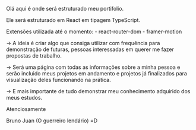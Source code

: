 Olá aqui é onde será estruturado meu portifolio.

Ele será estruturado em React em tipagem TypeScript.

Extensões utilizada até o momento:
        - react-router-dom
        - framer-motion

-> A ideia é criar algo que consiga utilizar com frequência para demonstração de futuras, pessoas interessadas
em querer me fazer propostas de trabalho.

-> Será uma página com todas as informações sobre a minha pessoa e serão incluido meus projetos em andamento e projetos já finalizados para visualização deles funcionando na prática.

-> E mais importante de tudo demonstrar meu conhecimento adquirido dos meus estudos.

Atenciosamente 

Bruno Juan (O guerreiro lendário) =D